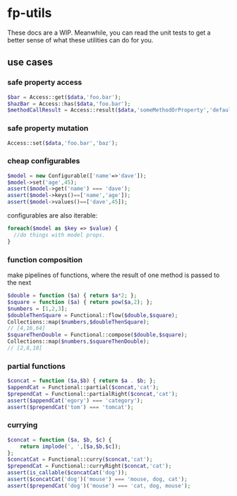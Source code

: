 # fp-utils

These docs are a WIP.  Meanwhile, you can read the unit tests to get a better sense of what these utilities can do for you.

## use cases

### safe property access

```php
$bar = Access::get($data,'foo.bar');
$hazBar = Access::has($data,'foo.bar');
$methodCallResult = Access::result($data,'someMethodOrProperty','defaultValue');
```
### safe property mutation
```php
Access::set($data,'foo.bar','baz');
```

### cheap configurables

```php
$model = new Configurable(['name'=>'dave']);
$model->set('age',45);
assert($model->get('name') === 'dave');
assert($model->keys()==['name','age']);
assert($model->values()==['dave',45]);
```
configurables are also iterable:
```php
foreach($model as $key => $value) {
  //do things with model props.
}
```

### function composition

make pipelines of functions, where the result of one method is passed to the next
```php
$double = function ($a) { return $a*2; };
$square = function ($a) { return pow($a,2); };
$numbers = [1,2,3];
$doubleThenSquare = Functional::flow($double,$square);
Collections::map($numbers,$doubleThenSquare);
// [4,16,64]
$squareThenDouble = Functional::compose($double,$square);
Collections::map($numbers,$squareThenDouble);
// [2,8,18]
```
### partial functions
```php
$concat = function ($a,$b) { return $a . $b; };
$appendCat = Functional::partial($concat,'cat');
$prependCat = Functional::partialRight($concat,'cat');
assert($appendCat('egory') === 'category');
assert($prependCat('tom') === 'tomcat');
```
### currying
```php
$concat = function ($a, $b, $c) {
	return implode(', ',[$a,$b,$c]);
};
$concatCat = Functional::curry($concat,'cat');
$prependCat = Functional::curryRight($concat,'cat');
assert(is_callable($concatCat('dog'));
assert($concatCat('dog')('mouse') === 'mouse, dog, cat');
assert($prependCat('dog')('mouse') === 'cat, dog, mouse');
```
